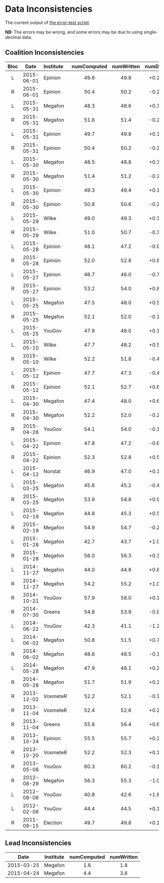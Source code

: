 Data Inconsistencies
====================
The current output of [the error-test script][tests].

**NB:** The errors may be wrong, and some errors may be due to using single-decimal data.

Coalition Inconsistencies
-------------------------

 Bloc | Date       | Institute | numComputed | numWritten | numDiff
:----:|:----------:|:----------|:-----------:|:----------:|:-------:
  L   | 2015-06-01 | Epinion   | 49.6 | 49.8 | +0.2
  R   | 2015-06-01 | Epinion   | 50.4 | 50.2 | -0.2
  L   | 2015-05-31 | Megafon   | 48.3 | 48.6 | +0.3
  R   | 2015-05-31 | Megafon   | 51.6 | 51.4 | -0.2
  L   | 2015-05-31 | Epinion   | 49.7 | 49.8 | +0.1
  R   | 2015-05-31 | Epinion   | 50.4 | 50.2 | -0.2
  L   | 2015-05-30 | Megafon   | 48.5 | 48.8 | +0.3
  R   | 2015-05-30 | Megafon   | 51.4 | 51.2 | -0.2
  L   | 2015-05-30 | Epinion   | 49.3 | 49.4 | +0.1
  R   | 2015-05-30 | Epinion   | 50.8 | 50.6 | -0.2
  L   | 2015-05-29 | Wilke     | 49.0 | 49.3 | +0.3
  R   | 2015-05-29 | Wilke     | 51.0 | 50.7 | -0.3
  L   | 2015-05-28 | Epinion   | 48.1 | 47.2 | -0.9
  R   | 2015-05-28 | Epinion   | 52.0 | 52.8 | +0.8
  L   | 2015-05-27 | Epinion   | 46.7 | 46.0 | -0.7
  R   | 2015-05-27 | Epinion   | 53.2 | 54.0 | +0.8
  L   | 2015-05-25 | Megafon   | 47.5 | 48.0 | +0.5
  R   | 2015-05-25 | Megafon   | 52.1 | 52.0 | -0.1
  L   | 2015-05-25 | YouGov    | 47.9 | 48.0 | +0.1
  L   | 2015-05-10 | Wilke     | 47.7 | 48.2 | +0.5
  R   | 2015-05-10 | Wilke     | 52.2 | 51.8 | -0.4
  L   | 2015-05-12 | Epinion   | 47.7 | 47.3 | -0.4
  R   | 2015-05-12 | Epinion   | 52.1 | 52.7 | +0.6
  L   | 2015-04-30 | Megafon   | 47.4 | 48.0 | +0.6
  R   | 2015-04-30 | Megafon   | 52.2 | 52.0 | -0.2
  R   | 2015-04-26 | YouGov    | 54.1 | 54.0 | -0.1
  L   | 2015-04-22 | Epinion   | 47.8 | 47.2 | -0.6
  R   | 2015-04-22 | Epinion   | 52.3 | 52.8 | +0.5
  L   | 2015-04-12 | Norstat   | 46.9 | 47.0 | +0.1
  L   | 2015-03-25 | Megafon   | 45.6 | 45.2 | -0.4
  R   | 2015-03-25 | Megafon   | 53.9 | 54.8 | +0.9
  L   | 2015-02-19 | Megafon   | 44.8 | 45.3 | +0.5
  R   | 2015-02-19 | Megafon   | 54.9 | 54.7 | -0.2
  L   | 2015-01-28 | Megafon   | 42.7 | 43.7 | +1.0
  R   | 2015-01-28 | Megafon   | 56.0 | 56.3 | +0.3
  L   | 2014-11-27 | Megafon   | 44.0 | 44.8 | +0.8
  R   | 2014-11-27 | Megafon   | 54.2 | 55.2 | +1.0
  R   | 2014-10-21 | YouGov    | 57.9 | 58.0 | +0.1
  R   | 2014-07-30 | Greens    | 54.8 | 53.9 | -0.9
  L   | 2014-06-22 | YouGov    | 42.3 | 41.1 | -1.2
  L   | 2014-06-02 | Megafon   | 50.8 | 51.5 | +0.7
  R   | 2014-06-02 | Megafon   | 48.6 | 48.5 | -0.1
  L   | 2014-05-28 | Megafon   | 47.9 | 48.1 | +0.2
  R   | 2014-05-28 | Megafon   | 51.7 | 51.9 | +0.2
  R   | 2013-12-02 | VoxmeteR   | 52.2 | 52.1 | -0.1
  R   | 2013-11-04 | VoxmeteR   | 52.4 | 52.6 | +0.2
  R   | 2013-11-04 | Greens    | 55.8 | 56.4 | +0.6
  R   | 2013-10-24 | Epinion   | 55.5 | 55.7 | +0.2
  R   | 2013-10-20 | VoxmeteR   | 52.2 | 52.3 | +0.1
  R   | 2013-05-06 | YouGov    | 60.3 | 60.2 | -0.1
  R   | 2012-08-29 | Megafon   | 56.3 | 55.3 | -1.0
  L   | 2012-08-06 | YouGov    | 40.8 | 42.6 | +1.8
  L   | 2012-02-06 | YouGov    | 44.4 | 44.5 | +0.1
  R   | 2011-09-15 | Election  | 49.7 | 49.8 | +0.1

Lead Inconsistencies
--------------------

 Date       | Institute | numComputed | numWritten
:----------:|-----------|:-----------:|:---------:
 2015-03-25 | Megafon   | 1.6         | 1.8
 2015-04-24 | Megafon   | 4.4         | 3.6


[tests]: https://github.com/ndarville/danish-polls/tree/master/_tests
